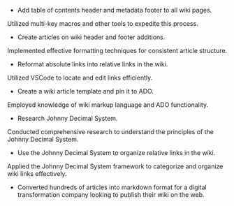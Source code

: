 - Add table of contents header and metadata footer to all wiki pages.
  
Utilized multi-key macros and other tools to expedite this process.

- Create articles on wiki header and footer additions.
  
Implemented effective formatting techniques for consistent article structure.

- Reformat absolute links into relative links in the wiki.
  
Utilized VSCode to locate and edit links efficiently.

- Create a wiki article template and pin it to ADO.
  
Employed knowledge of wiki markup language and ADO functionality.

- Research Johnny Decimal System.
  
Conducted comprehensive research to understand the principles of the Johnny Decimal System.

- Use the Johnny Decimal System to organize relative links in the wiki.
  
Applied the Johnny Decimal System framework to categorize and organize wiki links effectively.

- Converted hundreds of articles into markdown format for a digital transformation company looking to publish their wiki on the web.

